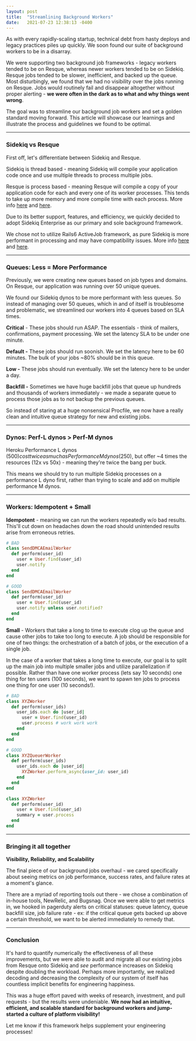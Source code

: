 ```yaml
---
layout: post
title:  "Streamlining Background Workers"
date:   2021-07-23 12:38:13 -0400
---
```


As with every rapidly-scaling startup, technical debt from hasty deploys and legacy practices piles up quickly. We soon found our suite of background workers to be in a disarray.

We were supporting two background job frameworks - legacy workers tended to be on Resque, whereas newer workers tended to be on Sidekiq. Resque jobs tended to be slower, inefficient, and backed up the queue. Most disturbingly, we found that we had no visibility over the jobs running on Resque. Jobs would routinely fail and disappear altogether without proper alerting - **we were often in the dark as to what and why things went wrong**.

The goal was to streamline our background job workers and set a golden standard moving forward. This article will showcase our learnings and illustrate the process and guidelines we found to be optimal.

---

### **Sidekiq vs Resque**

First off, let's differentiate between Sidekiq and Resque.

Sidekiq is thread based - meaning Sidekiq will compile your application code once and use multiple threads to process multiple jobs.

Resque is process based - meaning Resque will compile a copy of your application code for each and every one of its worker processes. This tends to take up more memory and more compile time with each process. More info [here][source-1] and [here][source-2].

Due to its better support, features, and efficiency, we quickly decided to adopt Sidekiq Enterprise as our primary and sole background framework.

We chose not to utilize Rails6 ActiveJob framework, as pure Sidekiq is more performant in processing and may have compatibility issues. More info [here][source-3] and [here][source-4].

---

### **Queues: Less = More Performance**

Previously, we were creating new queues based on job types and domains. On Resque, our application was running over 50 unique queues.

We found our Sidekiq dynos to be more performant with less queues. So instead of managing over 50 queues, which in and of itself is troublesome and problematic, we streamlined our workers into 4 queues based on SLA times.

**Critical** - These jobs should run ASAP. The essentials - think of mailers, confirmations, payment processing. We set the latency SLA to be under one minute.

**Default -** These jobs should run soonish. We set the latency here to be 60 minutes. The bulk of your jobs ~80% should be in this queue.

**Low -** These jobs should run eventually. We set the latency here to be under a day.

**Backfill -** Sometimes we have huge backfill jobs that queue up hundreds and thousands of workers immediately - we made a separate queue to process those jobs as to not backup the previous queues.

So instead of staring at a huge nonsensical Procfile, we now have a really clean and intuitive queue strategy for new and existing jobs.

---

### **Dynos: Perf-L dynos > Perf-M dynos**

Heroku Performance L dynos ($500) cost twice as much as Performance M dynos ($250), but offer ~4 times the resources (12x vs 50x) - meaning they're twice the bang per buck.

This means we should try to run multiple Sidekiq processes on a performance L dyno first, rather than trying to scale and add on multiple performance M dynos.

---

### **Workers: Idempotent + Small**

**Idempotent** - meaning we can run the workers repeatedly w/o bad results. This'll cut down on headaches down the road should unintended results arise from erroneous retries.

```ruby
# BAD
class SendDMCAEmailWorker
  def perform(user_id)
    user = User.find(user_id)
    user.notify
  end
end

# GOOD
class SendDMCAEmailWorker
  def perform(user_id)
    user = User.find(user_id)
    user.notify unless user.notified?
  end
end
```

**Small** -  Workers that take a long to time to execute clog up the queue and cause other jobs to take too long to execute. A job should be responsible for one of two things: the orchestration of a batch of jobs, or the execution of a single job.

In the case of a worker that takes a long time to execute, our goal is to split up the main job into multiple smaller jobs and utilize parallelization if possible. Rather than have one worker process (lets say 10 seconds) one thing for ten users (100 seconds), we want to spawn ten jobs to process one thing for one user (10 seconds!).

```ruby
# BAD
class XYZWorker
  def perform(user_ids)
    user_ids.each do |user_id|
      user = User.find(user_id)
      user.process # work work work
    end
  end
end

# GOOD
class XYZQueuerWorker
  def perform(user_ids)
    user_ids.each do |user_id|
      XYZWorker.perform_async(user_id: user_id)
    end
  end
end

class XYZWorker
  def perform(user_id)
    user = User.find(user_id)
    summary = user.process
  end
end
```
---

### **Bringing it all together**

**Visibility, Reliability, and Scalability**

The final piece of our background jobs overhaul - we cared specifically about seeing metrics on job performance, success rates, and failure rates at a moment's glance.

There are a myriad of reporting tools out there - we chose a combination of in-house tools, NewRelic, and Bugsnag. Once we were able to get metrics in, we hooked in pagerduty alerts on critical statuses:  queue latency, queue backfill size, job failure rate - ex: if the critical queue gets backed up above a certain threshold, we want to be alerted immediately to remedy that.

---

### **Conclusion**

It's hard to quantify numerically the effectiveness of all these improvements, but we were able to audit and migrate all our existing jobs from Resque onto Sidekiq and *see* performance increases on Sidekiq despite doubling the workload. Perhaps more importantly, we realized decoding and decreasing the complexity of our system of itself has countless implicit benefits for engineering happiness.

This was a huge effort paved with weeks of research, investment, and pull requests - but the results were undeniable. **We now had an intuitive, efficient, and scalable standard for background workers and jump-started a culture of platform visibility!**

Let me know if this framework helps supplement your engineering processes!

[source-1]: https://dev.to/molly/switching-from-resque-to-sidekiq-3b04
[source-2]: https://joshrendek.com/2012/11/sidekiq-vs-resque/
[source-3]: https://github.com/mperham/sidekiq/wiki/Active-Job#performance
[source-4]: https://github.com/mperham/sidekiq/wiki/Active-Job#commercial-features
